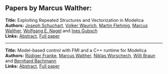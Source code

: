 <h2>Papers by Marcus Walther:</h2>
<p>
<b>Title:</b> Exploiting Repeated Structures and Vectorization in Modelica<br />
<b>Authors:</b> <a href="../authors/author_276.html">Joseph Schuchart</a>, <a href="../authors/author_328.html">Volker Waurich</a>, <a href="../authors/author_85.html">Martin Flehmig</a>, <a href="../authors/author_327.html">Marcus Walther</a>, <a href="../authors/author_209.html">Wolfgang E. Nagel</a> and <a href="../authors/author_123.html">Ines Gubsch</a><br />
<b>Links:</b> <a href="../abstracts/abstract_28.pdf">Abstract</a>, <a href="../submissions/ecp15118265_SchuchartWaurichFlehmigWaltherNagelGubsch.pdf">Full paper</a>
</p>
<hr />
<p>
<b>Title:</b> Model-based control with FMI and a C++ runtime for Modelica<br />
<b>Authors:</b> <a href="../authors/author_89.html">Rüdiger Franke</a>, <a href="../authors/author_327.html">Marcus Walther</a>, <a href="../authors/author_335.html">Niklas Worschech</a>, <a href="../authors/author_39.html">Willi Braun</a> and <a href="../authors/author_13.html">Bernhard Bachmann</a><br />
<b>Links:</b> <a href="../abstracts/abstract_36.pdf">Abstract</a>, <a href="../submissions/ecp15118339_FrankeWaltherWorschechBraunBachmann.pdf">Full paper</a>
</p>